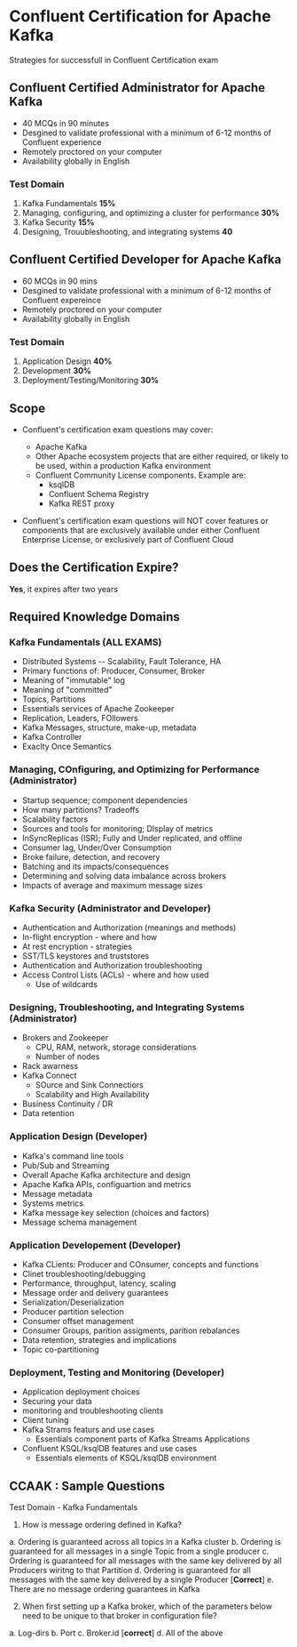 # Confluent Certification for Apache Kafka
  Strategies for successfull in Confluent Certification exam

## Confluent Certified Administrator for Apache Kafka

+ 40 MCQs in 90 minutes
+ Desgined to validate professional with a minimum of 6-12 months of Confluent experience
+ Remotely proctored on your computer
+ Availability globally in English

### Test Domain

1. Kafka Fundamentals  **15%**
2. Managing, configuring, and optimizing a cluster for performance **30%**
3. Kafka Security **15%**
4. Designing, Trouubleshooting, and integrating systems **40**

## Confluent Certified Developer for Apache Kafka

+ 60 MCQs in 90 mins
+ Desgined to validate professional with a minimum of 6-12 months of Confluent expereince
+ Remotely proctored on your computer
+ Availability globally in English

### Test Domain

1. Application Design **40%**
2. Development **30%**
3. Deployment/Testing/Monitoring **30%**

## Scope

+ Confluent's certification exam questions may cover:
  + Apache Kafka
  + Other Apache ecosystem projects that are either required, or likely to be used, within a production Kafka environment
  + Confluent Community License components. Example are:
     + ksqlDB
     + Confluent Schema Registry
     + Kafka REST proxy
  
+ Confluent's certification exam questions will NOT cover features or components that are exclusively available under either Confluent Enterprise License, or exclusively part of Confluent Cloud

## Does the Certification Expire?

**Yes**, it expires after two years

## Required Knowledge Domains

### Kafka Fundamentals (ALL EXAMS)

+ Distributed Systems -- Scalability, Fault Tolerance, HA
+ Primary functions of: Producer, Consumer, Broker
+ Meaning of "immutable" log
+ Meaning of "committed"
+ Topics, Partitions
+ Essentials services of Apache Zookeeper
+ Replication, Leaders, FOllowers
+ Kafka Messages, structure, make-up, metadata
+ Kafka Controller
+ Exaclty Once Semantics

### Managing, COnfiguring, and Optimizing for Performance (Administrator)

+ Startup sequence; component dependencies
+ How many partitions? Tradeoffs
+ Scalability factors
+ Sources and tools for monitoring; DIsplay of metrics
+ InSyncReplicas (ISR); Fully and Under replicated, and offline
+ Consumer lag, Under/Over Consumption
+ Broke failure, detection, and recovery
+ Batching and its impacts/consequences
+ Determining and solving data imbalance across brokers
+ Impacts of average and maximum message sizes

### Kafka Security (Administrator and Developer)

+ Authentication and Authorization (meanings and methods)
+ In-flight encryption - where and how
+ At rest encryption - strategies
+ SST/TLS keystores and truststores
+ Authentication and Authorization troubleshooting
+ Access Control Lists (ACLs) - where and how used
  + Use of wildcards
  
### Designing, Troubleshooting, and Integrating Systems (Administrator)

+ Brokers and Zookeeper
  + CPU, RAM, network, storage considerations
  + Number of nodes
+ Rack awarness
+ Kafka Connect
  + SOurce and Sink Connectiors
  + Scalability and High Availability
+ Business Continuity / DR
+ Data retention

### Application Design (Developer)

+ Kafka's command line tools
+ Pub/Sub and Streaming
+ Overall Apache Kafka architecture and design
+ Apache Kafka APIs, configuartion and metrics
+ Message metadata
+ Systems metrics
+ Kafka message key selection (choices and factors)
+ Message schema management

### Application Developement (Developer)

+ Kafka CLients: Producer and COnsumer, concepts and functions
+ Clinet troubleshooting/debugging
+ Performance, throughput, latency, scaling
+ Message order and delivery guarantees
+ Serialization/Deserialization
+ Producer partition selection
+ Consumer offset management
+ Consumer Groups, parition assigments, parition rebalances
+ Data retention, strategies and implications
+ Topic co-partitioning

### Deployment, Testing and Monitoring (Developer)

+ Application deployment choices
+ Securing your data
+ monitoring and troubleshooting clients
+ Client tuning
+ Kafka Strams featurs and use cases
  + Essentials component parts of Kafka Streams Applications
+ Confluent KSQL/ksqlDB features and use cases
  + Essentials elements of KSQL/ksqlDB environment
  

## CCAAK : Sample Questions

Test Domain - Kafka Fundamentals
1. How is message ordering defined in Kafka?

a. Ordering is guaranteed across all topics in a Kafka cluster
b. Ordering is guaranteed for all messages in a single Topic from a single producer
c. Ordering is guaranteed for all messages with the same key delivered by all Producers wiritng to that Partition
d. Ordering is guaranteed for all messages with the same key delivered by a single Producer  [**Correct**]
e. There are no message ordering guarantees in Kafka

2. When first setting up a Kafka broker, which of the parameters below need to be unique to that broker in configuration file?

a. Log-dirs
b. Port
c. Broker.id [**correct**]
d. All of the above
